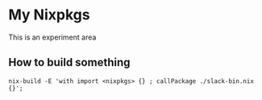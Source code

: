 # My Nixpkgs 

This is an experiment area

## How to build something

    nix-build -E 'with import <nixpkgs> {} ; callPackage ./slack-bin.nix {}';
